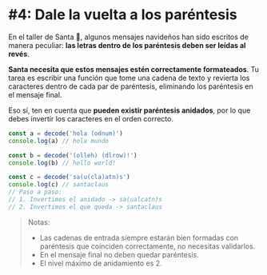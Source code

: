 # \#4: Dale la vuelta a los paréntesis

En el taller de Santa 🎅, algunos mensajes navideños han sido escritos de manera peculiar: **las letras dentro de los paréntesis deben ser leídas al revés**.

**Santa necesita que estos mensajes estén correctamente formateados**. Tu tarea es escribir una función que tome una cadena de texto y revierta los caracteres dentro de cada par de paréntesis, eliminando los paréntesis en el mensaje final.

Eso sí, ten en cuenta que **pueden existir paréntesis anidados**, por lo que debes invertir los caracteres en el orden correcto.

```js
const a = decode('hola (odnum)')
console.log(a) // hola mundo

const b = decode('(olleh) (dlrow)!')
console.log(b) // hello world!

const c = decode('sa(u(cla)atn)s')
console.log(c) // santaclaus
// Paso a paso:
// 1. Invertimos el anidado -> sa(ualcatn)s
// 2. Invertimos el que queda -> santaclaus

```

> Notas:
> - Las cadenas de entrada siempre estarán bien formadas con paréntesis que coinciden correctamente, no necesitas validarlos.
> - En el mensaje final no deben quedar paréntesis.
> - El nivel máximo de anidamiento es 2.